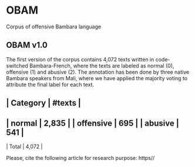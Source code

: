 # OBAM
Corpus of offensive Bambara language

## OBAM v1.0
The first version of the corpus contains 4,072 texts written in code-switched Bambara-French, where the texts are labeled as normal (0), offensive (1) and abusive (2). The annotation has been done by three native Bambara speakers from Mali, where we have applied the majority voting to attribute the final label for each text.

| Category | #texts |
---------------------
| normal | 2,835 |
| offensive | 695 | 
| abusive | 541 |
---------------------
| Total | 4,072 |

Please, cite the following article for research purpose:
https//
